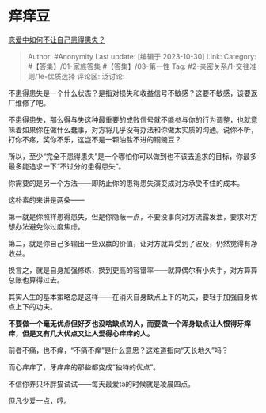 # 痒痒豆
[恋爱中如何不让自己患得患失？](https://www.zhihu.com/question/374346724/answer/3269526232)

> Author: #Anonymity
> Last update: [编辑于 2023-10-30]
> Link:
> Category: #【答集】/01-家族答集 #【答集】/03-第一性
> Tag: #2-亲密关系/1-交往准则/1e-优质选择
> 评论区:
> 泛讨论:

不患得患失是一个什么状态？是指对损失和收益信号不敏感？这要不敏感，该要返厂维修了吧。

不患得患失，那么得与失这种最重要的成败信号就不能参与你的行为调整，也就意味着如果你在做什么蠢事，对方将几乎没有办法和你做太实质的沟通。说你不听，打你不疼，奖你不乐，这岂不是一颗油盐不进的铜豌豆？

所以，至少“完全不患得患失”是一个哪怕你可以做到也不该去追求的目标，你最多最多能追求一下“不过分的患得患失”。

你需要的是另一个方法——即防止你的患得患失演变成对方承受不住的成本。

这朴素的来讲是两条——

第一就是你照样患得患失，但是你隐蔽一点，不要没事向对方流露发泄，要求对方想办法避免你过度焦虑。

第二，就是你自己多输出一些双赢的价值，让对方就算受到了波及，仍然觉得有净收益。

换言之，就是自身加强修炼，换到更高的容错率——就算偶尔有小失手，对方算算总账也算得过去。

其实人生的基本策略总是这样——在消灭自身缺点上下的功夫，要轻于加强自身优点上下的功夫。

**不要做一个毫无优点但好歹也没啥缺点的人，而要做一个浑身缺点让人恨得牙痒痒，但是又有几大优点又让人爱得心痒痒的人。**

前者不痛，也不痒，“不痛不痒”是什么意思？这难道指向“天长地久”吗？

而心痒痒了，牙痒痒的那些都变成“独特的优点”。

不信你养只坏胖猫试试——每天最爱ta的时候就是凌晨四点。

但凡少爱一点，哼。
